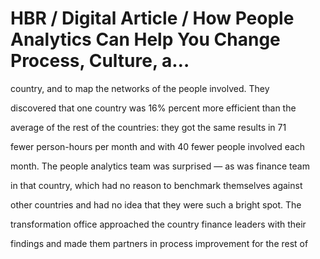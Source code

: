 # HBR / Digital Article / How People Analytics Can Help You Change Process, Culture, a…

country, and to map the networks of the people involved. They

discovered that one country was 16% percent more efficient than the

average of the rest of the countries: they got the same results in 71

fewer person-hours per month and with 40 fewer people involved each

month. The people analytics team was surprised — as was finance team

in that country, which had no reason to benchmark themselves against

other countries and had no idea that they were such a bright spot. The

transformation office approached the country finance leaders with their

findings and made them partners in process improvement for the rest of